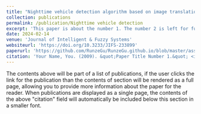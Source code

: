 ```yaml
---
title: "Nighttime vehicle detection algorithm based on image translation technology"
collection: publications
permalink: /publication/Nighttime vehicle detection
excerpt: 'This paper is about the number 1. The number 2 is left for future work.'
date: 2024-02-14
venue: 'Journal of Intelligent & Fuzzy Systems'
websiteurl: 'https://doi.org/10.3233/JIFS-233899'
paperurl: 'https://github.com/RunzeGu/RunzeGu.github.io/blob/master/assets/paper.pdf'
citation: 'Your Name, You. (2009). &quot;Paper Title Number 1.&quot; <i>Journal 1</i>. 1(1).'
---
```


The contents above will be part of a list of publications, if the user clicks the link for the publication than the contents of section will be rendered as a full page, allowing you to provide more information about the paper for the reader. When publications are displayed as a single page, the contents of the above "citation" field will automatically be included below this section in a smaller font.
